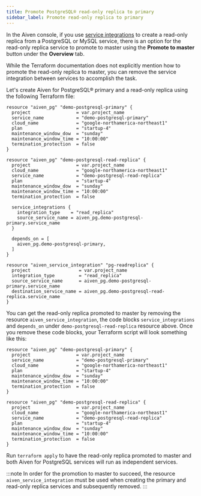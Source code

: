 ```yaml
---
title: Promote PostgreSQL® read-only replica to primary
sidebar_label: Promote read-only replica to primary
---
```


In the Aiven console, if you use [service integrations](/docs/platform/concepts/service-integration) to create a read-only replica from a PostgreSQL or MySQL service, there is an option for the read-only replica service to promote to master using the **Promote to master** button under the **Overview** tab.

While the
Terraform documentation does not explicitly mention how to promote the
read-only replica to master, you can remove the service integration
between services to accomplish the task.

Let's create Aiven for PostgreSQL® primary and a read-only replica
using the following Terraform file:

```hcl
resource "aiven_pg" "demo-postgresql-primary" {
  project                 = var.project_name
  service_name            = "demo-postgresql-primary"
  cloud_name              = "google-northamerica-northeast1"
  plan                    = "startup-4"
  maintenance_window_dow  = "sunday"
  maintenance_window_time = "10:00:00"
  termination_protection  = false
}

resource "aiven_pg" "demo-postgresql-read-replica" {
  project                 = var.project_name
  cloud_name              = "google-northamerica-northeast1"
  service_name            = "demo-postgresql-read-replica"
  plan                    = "startup-4"
  maintenance_window_dow  = "sunday"
  maintenance_window_time = "10:00:00"
  termination_protection  = false

  service_integrations {
    integration_type    = "read_replica"
    source_service_name = aiven_pg.demo-postgresql-primary.service_name
  }

  depends_on = [
    aiven_pg.demo-postgresql-primary,
  ]
}

resource "aiven_service_integration" "pg-readreplica" {
  project                  = var.project_name
  integration_type         = "read_replica"
  source_service_name      = aiven_pg.demo-postgresql-primary.service_name
  destination_service_name = aiven_pg.demo-postgresql-read-replica.service_name
}
```

You can get the read-only replica promoted to master by removing the
resource `aiven_service_integration`, the code blocks
`service_integrations` and `depends_on` under
`demo-postgresql-read-replica` resource above. Once you remove these
code blocks, your Terraform script will look something like this:

```hcl
resource "aiven_pg" "demo-postgresql-primary" {
  project                 = var.project_name
  service_name            = "demo-postgresql-primary"
  cloud_name              = "google-northamerica-northeast1"
  plan                    = "startup-4"
  maintenance_window_dow  = "sunday"
  maintenance_window_time = "10:00:00"
  termination_protection  = false
}

resource "aiven_pg" "demo-postgresql-read-replica" {
  project                 = var.project_name
  cloud_name              = "google-northamerica-northeast1"
  service_name            = "demo-postgresql-read-replica"
  plan                    = "startup-4"
  maintenance_window_dow  = "sunday"
  maintenance_window_time = "10:00:00"
  termination_protection  = false
}
```

Run `terraform apply` to have the read-only replica promoted to master
and both Aiven for PostgreSQL services will run as independent services.

:::note
In order for the promotion to master to succeed, the resource
`aiven_service_integration` must be used when creating the primary and
read-only replica services and subsequently removed.
:::

